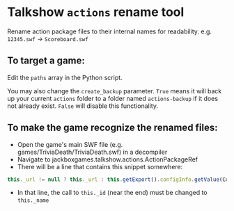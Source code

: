 # Talkshow `actions` rename tool

Rename action package files to their internal names for readability. e.g. `12345.swf` -> `Scoreboard.swf`

## To target a game:

Edit the `paths` array in the Python script.

You may also change the `create_backup` parameter. `True` means it will back up your current `actions` folder to a folder named `actions-backup` if it does not already exist. `False` will disable this functionality.

## To make the game recognize the renamed files:

- Open the game's main SWF file (e.g. games/TriviaDeath/TriviaDeath.swf) in a decompiler
- Navigate to jackboxgames.talkshow.actions.ActionPackageRef
- There will be a line that contains this snippet somewhere:
```js
this._url != null ? this._url : this.getExport().configInfo.getValue(ConfigInfo.ACTION_PATH) + this._id + ".swf"
```
- In that line, the call to `this._id` (near the end) must be changed to `this._name`